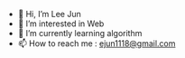 - 👋 Hi, I’m Lee Jun
- 👀 I’m interested in Web
- 🌱 I’m currently learning algorithm
- 📫 How to reach me : ejun1118@gmail.com

<!---
LeeJun1118/LeeJun1118 is a ✨ special ✨ repository because its `README.md` (this file) appears on your GitHub profile.
You can click the Preview link to take a look at your changes.
--->
